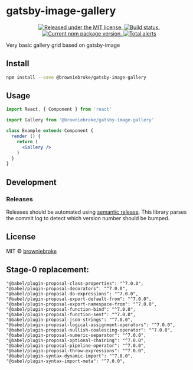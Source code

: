 # gatsby-image-gallery

<p align="center">
  <a href="https://github.com/browniebroke/gatsby-image-gallery/blob/master/LICENSE">
    <img src="https://img.shields.io/badge/license-MIT-blue.svg" alt="Released under the MIT license." />
  </a>
  <a href="https://travis-ci.com/browniebroke/gatsby-image-gallery">
    <img src="https://travis-ci.com/browniebroke/gatsby-image-gallery.svg?branch=master" alt="Build status." />
  </a>
  <a href="https://www.npmjs.com/package/@browniebroke/gatsby-image-gallery">
    <img src="https://img.shields.io/npm/v/@browniebroke/gatsby-image-gallery.svg" alt="Current npm package version." />
  </a>
  <a href="https://lgtm.com/projects/g/browniebroke/gatsby-image-gallery/alerts/">
    <img alt="Total alerts" src="https://img.shields.io/lgtm/alerts/g/browniebroke/gatsby-image-gallery.svg?logo=lgtm&logoWidth=18"/>
  </a>
</p>

Very basic gallery grid based on gatsby-image

## Install

```bash
npm install --save @browniebroke/gatsby-image-gallery
```

## Usage

```jsx
import React, { Component } from 'react'

import Gallery from '@browniebroke/gatsby-image-gallery'

class Example extends Component {
  render () {
    return (
      <Gallery />
    )
  }
}
```

## Development

### Releases

Releases should be automated using [semantic release](https://github.com/semantic-release/semantic-release).
This library parses the commit log to detect which version number should be bumped.

## License

MIT © [browniebroke](https://github.com/browniebroke)


## Stage-0 replacement:

    "@babel/plugin-proposal-class-properties": "^7.0.0",
    "@babel/plugin-proposal-decorators": "^7.0.0",
    "@babel/plugin-proposal-do-expressions": "^7.0.0",
    "@babel/plugin-proposal-export-default-from": "^7.0.0",
    "@babel/plugin-proposal-export-namespace-from": "^7.0.0",
    "@babel/plugin-proposal-function-bind": "^7.0.0",
    "@babel/plugin-proposal-function-sent": "^7.0.0",
    "@babel/plugin-proposal-json-strings": "^7.0.0",
    "@babel/plugin-proposal-logical-assignment-operators": "^7.0.0",
    "@babel/plugin-proposal-nullish-coalescing-operator": "^7.0.0",
    "@babel/plugin-proposal-numeric-separator": "^7.0.0",
    "@babel/plugin-proposal-optional-chaining": "^7.0.0",
    "@babel/plugin-proposal-pipeline-operator": "^7.0.0",
    "@babel/plugin-proposal-throw-expressions": "^7.0.0",
    "@babel/plugin-syntax-dynamic-import": "^7.0.0",
    "@babel/plugin-syntax-import-meta": "^7.0.0",
